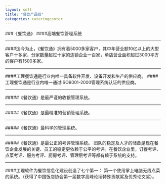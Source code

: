```yaml
---
layout: soft
title: "餐饮产品线"
categories: cateringcenter
---
```

###《餐饮通》
####高端餐饮管理系统
<hr/>
####迄今为止，《餐饮通》拥有着5000多家客户，其中年营业额10亿以上的大型客户十多家，分家数量超过十家的连锁企业一百家，单店营业面积超过3000平方的客户有1500多家。
<hr/>
####工理餐饮通是行业内唯一具备软件开发、设备开发和生产的供应商。
####工理餐饮通是行业内唯一通过ISO9001-2000管理系统认证的供应商。
<hr/>
#####《餐饮通》是最严谨的收银管理系统。
<hr/>
#####《餐饮通》是最精准的营销管理系统。
<hr/>
#####《餐饮通》最科学的管理系统。
<hr/>
#####《餐饮通》是最公正的考评管理系统。
团队的稳定及人才的储备是现在餐饮企业发展的关键、员工的稳定更依赖于公平的考评。在餐饮企业里，订餐考评、点菜考评、服务考评、厨房考评、管理层考评等都有赖于系统的支持。
<hr/>
####工理软件为餐饮信息化建设创造了七个第一：
第一个使用掌上电脑无线点菜的系统。（获得了中国饭店协会第一届数字高峰论坛特殊贡献奖及优秀论文奖）。

